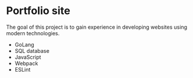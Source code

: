 # Portfolio site
The goal of this project is to gain experience in developing websites using modern technologies.
- GoLang
- SQL database
- JavaScript
- Webpack 
- ESLint
